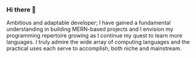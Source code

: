 ### Hi there 👋

Ambitious and adaptable developer; I have gained a fundamental understanding in building MERN-based projects and I envision my programming repertoire growing as I continue my quest to learn more languages. I truly admire the wide array of computing languages and the practical uses each serve to accomplish, both niche and mainstream.
<!--
**buster35/buster35** is a ✨ _special_ ✨ repository because its `README.md` (this file) appears on your GitHub profile.

Here are some ideas to get you started:

- 🔭 I’m currently working on ...
- 🌱 I’m currently learning ...
- 👯 I’m looking to collaborate on ...
- 🤔 I’m looking for help with ...
- 💬 Ask me about ...
- 📫 How to reach me: ...
- 😄 Pronouns: ...
- ⚡ Fun fact: ...
-->

